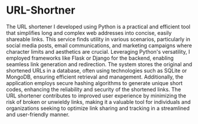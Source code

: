 # URL-Shortner
The URL shortener I developed using Python is a practical and efficient tool that simplifies long and complex web addresses into concise, easily shareable links. This service finds utility in various scenarios, particularly in social media posts, email communications, and marketing campaigns where character limits and aesthetics are crucial. Leveraging Python's versatility, I employed frameworks like Flask or Django for the backend, enabling seamless link generation and redirection. The system stores the original and shortened URLs in a database, often using technologies such as SQLite or MongoDB, ensuring efficient retrieval and management. Additionally, the application employs secure hashing algorithms to generate unique short codes, enhancing the reliability and security of the shortened links. The URL shortener contributes to improved user experience by minimizing the risk of broken or unwieldy links, making it a valuable tool for individuals and organizations seeking to optimize link sharing and tracking in a streamlined and user-friendly manner.
